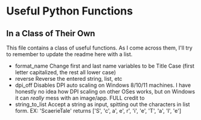 # Useful Python Functions
## In a Class of Their Own
This file contains a class of useful functions.  As I come across them, I'll try to remember to update the readme here with a list.

* format_name
Change first and last name variables to be Title Case (first letter capitalized, the rest all lower case)
* reverse
Reverse the entered string, list, etc
* dpi_off
Disables DPI auto scaling on Windows 8/10/11 machines.  I have honestly no idea how DPI scaling on other OSes works, but on Windows it can *really* mess with an image/app.  FULL credit to
* string_to_list
Accept a string as input, spitting out the characters in list form.
EX: 'ScaerieTale' returns ['S', 'c', a', e', r', 'i', 'e', 'T', 'a', 'l', 'e']